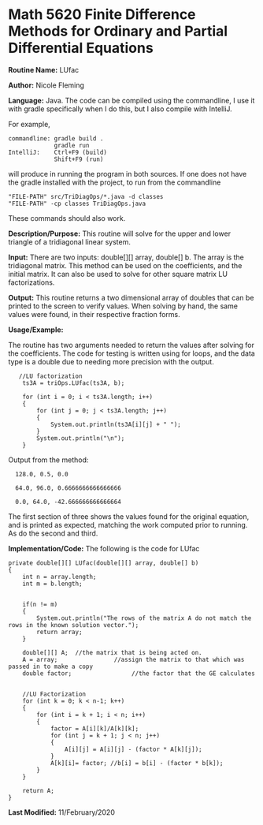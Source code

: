 # Math 5620 Finite Difference Methods for Ordinary and Partial Differential Equations

**Routine Name:**           LUfac

**Author:**                 Nicole Fleming

**Language:**              Java. The code can be compiled using the commandline, I use it with gradle specifically when I do this, but I also compile with IntelliJ.

For example,

    commandline: gradle build .
                 gradle run
    IntelliJ:    Ctrl+F9 (build)
                 Shift+F9 (run)

will produce in running the program in both sources. If one does not have the gradle installed with the project, to run from the commandline

    "FILE-PATH" src/TriDiagOps/*.java -d classes
    "FILE-PATH" -cp classes TriDiagOps.java
    
These commands should also work.

**Description/Purpose:** This routine will solve for the upper and lower triangle of a tridiagonal linear system.

**Input:** There are two inputs: double[][] array, double[] b. The array is the tridiagonal matrix. This method can be used on the coefficients, and the initial matrix. It can also be used to solve for other square matrix LU factorizations.

**Output:** This routine returns a two dimensional array of doubles that can be printed to the screen to verify 
values. When solving by hand, the same values were found, in their respective fraction forms.

**Usage/Example:**

The routine has two arguments needed to return the values after solving for the coefficients. The code for testing is written using for loops, and the data type is a double due to needing more precision with the output.

       //LU factorization
        ts3A = triOps.LUfac(ts3A, b);

        for (int i = 0; i < ts3A.length; i++)
        {
            for (int j = 0; j < ts3A.length; j++)
            {
                System.out.println(ts3A[i][j] + " ");
            }
            System.out.println("\n");
        }

Output from the method:

      128.0, 0.5, 0.0 

      64.0, 96.0, 0.6666666666666666
      
      0.0, 64.0, -42.666666666666664 

The first section of three shows the values found for the original equation, and is printed as expected, matching the work computed prior to running. As do the second and third.  

**Implementation/Code:** The following is the code for LUfac

    private double[][] LUfac(double[][] array, double[] b)
    {
        int n = array.length;
        int m = b.length;


        if(n != m)
        {
            System.out.println("The rows of the matrix A do not match the rows in the known solution vector.");
            return array;
        }

        double[][] A;  //the matrix that is being acted on.
        A = array;                //assign the matrix to that which was passed in to make a copy
        double factor;                 //the factor that the GE calculates


        //LU Factorization
        for (int k = 0; k < n-1; k++)
        {
            for (int i = k + 1; i < n; i++)
            {
                factor = A[i][k]/A[k][k];
                for (int j = k + 1; j < n; j++)
                {
                    A[i][j] = A[i][j] - (factor * A[k][j]);
                }
                A[k][i]= factor; //b[i] = b[i] - (factor * b[k]);
            }
        }

        return A;
    }

**Last Modified:** 11/February/2020
